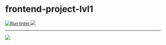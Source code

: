 # frontend-project-lvl1
<p>
  <a href = "https://github.com/NahshonYermiyahu/frontend-project-lvl1/actions">
    <img src = "https://github.com/NahshonYermiyahu/frontend-project-lvl1/workflows/Run%20linter/badge.svg" alt ="Run linter">
  </a>
  <a href="https://codeclimate.com/github/codeclimate/codeclimate/maintainability">
    <img src="https://api.codeclimate.com/v1/badges/a99a88d28ad37a79dbf6/maintainability" />
  </a> 
</p>
<hr>
<div>
   <a href="https://asciinema.org/a/DiHG8D5U7RzSk6K4yLgaYubwL" target="_blank">
    <img src="https://asciinema.org/a/DiHG8D5U7RzSk6K4yLgaYubwL.svg" style = "max-width: 30%" />
  </a>
</div>

